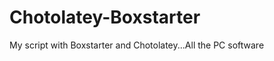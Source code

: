 Chotolatey-Boxstarter
=====================

My script with Boxstarter and Chotolatey...All the PC software
